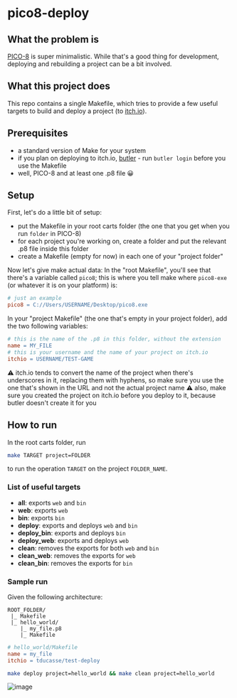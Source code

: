 # pico8-deploy
## What the problem is
[PICO-8](https://www.lexaloffle.com/pico-8.php) is super minimalistic. While that's a good thing for development, deploying and rebuilding a project can be a bit involved.

## What this project does
This repo contains a single Makefile, which tries to provide a few useful targets to build and deploy a project (to [itch.io](https://itch.io/)).

## Prerequisites
- a standard version of Make for your system
- if you plan on deploying to itch.io, [butler](https://itch.io/docs/butler/) - run `butler login` before you use the Makefile
- well, PICO-8 and at least one .p8 file 😀

## Setup
First, let's do a little bit of setup:
- put the Makefile in your root carts folder (the one that you get when you run `folder` in PICO-8)
- for each project you're working on, create a folder and put the relevant .p8 file inside this folder
- create a Makefile (empty for now) in each one of your "project folder"

Now let's give make actual data:
In the "root Makefile", you'll see that there's a variable called `pico8`; this is where you tell make where `pico8-exe` (or whatever it is on your platform) is:
```Makefile
# just an example
pico8 = C://Users/USERNAME/Desktop/pico8.exe
```
In your "project Makefile" (the one that's empty in your project folder), add the two following variables:
```Makefile
# this is the name of the .p8 in this folder, without the extension
name = MY_FILE
# this is your username and the name of your project on itch.io
itchio = USERNAME/TEST-GAME
```
⚠ itch.io tends to convert the name of the project when there's underscores in it, replacing them with hyphens, so make sure you use the one that's shown in the URL and not the actual project name
⚠ also, make sure you created the project on itch.io before you deploy to it, because butler doesn't create it for you

## How to run
In the root carts folder, run
```sh
make TARGET project=FOLDER
```
to run the operation `TARGET` on the project `FOLDER_NAME`.

### List of useful targets
- **all**: exports `web` and `bin`
- **web**: exports `web`
- **bin**: exports `bin`
- **deploy**: exports and deploys `web` and `bin`
- **deploy_bin**: exports and deploys `bin`
- **deploy_web**: exports and deploys `web`
- **clean**: removes the exports for both `web` and `bin`
- **clean_web**: removes the exports for `web`
- **clean_bin**: removes the exports for `bin`

### Sample run
Given the following architecture:
```
ROOT_FOLDER/
 |_ Makefile
 |_ hello_world/
    |_ my_file.p8
    |_ Makefile
```
```Makefile
# hello_world/Makefile
name = my_file
itchio = tducasse/test-deploy
```
```sh
make deploy project=hello_world && make clean project=hello_world
```
![image](https://user-images.githubusercontent.com/11507599/120108688-ae218c00-c1a9-11eb-8aad-b86b9d7e4186.png)
